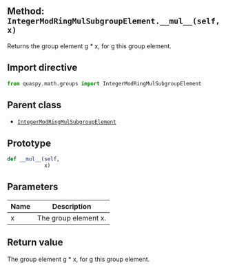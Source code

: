 ## Method: <code>IntegerModRingMulSubgroupElement.\_\_mul\_\_(self, x)</code>
Returns the group element g * x, for g this group element.

## Import directive
```python
from quaspy.math.groups import IntegerModRingMulSubgroupElement
```

## Parent class
- [<code>IntegerModRingMulSubgroupElement</code>](../IntegerModRingMulSubgroupElement.md)

## Prototype
```python
def __mul__(self,
            x)
```

## Parameters
| <b>Name</b> | <b>Description</b> |
| ----------- | ------------------ |
| x | The group element x. |

## Return value
The group element g * x, for g this group element.

